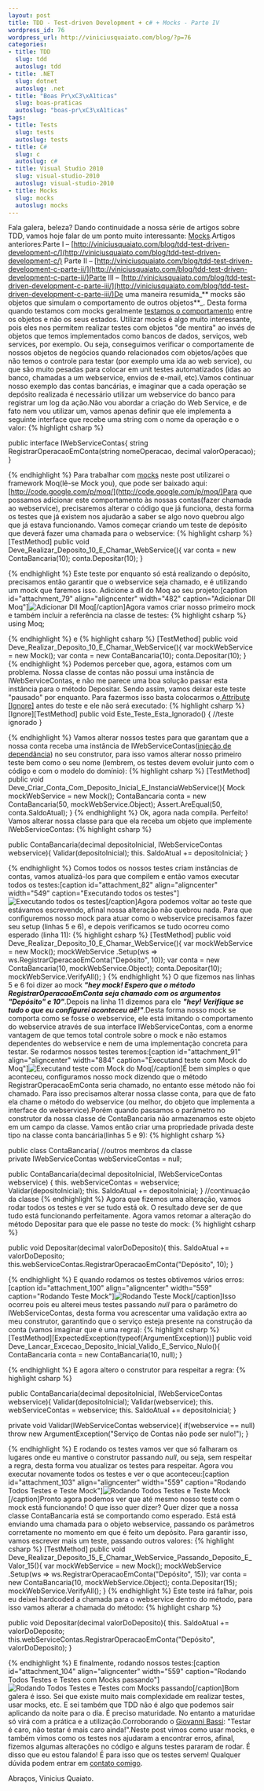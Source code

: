 ```yaml
--- 
layout: post
title: TDD - Test-driven Development + c# + Mocks - Parte IV
wordpress_id: 76
wordpress_url: http://viniciusquaiato.com/blog/?p=76
categories: 
- title: TDD
  slug: tdd
  autoslug: tdd
- title: .NET
  slug: dotnet
  autoslug: .net
- title: "Boas Pr\xC3\xA1ticas"
  slug: boas-praticas
  autoslug: "boas-pr\xC3\xA1ticas"
tags: 
- title: Tests
  slug: tests
  autoslug: tests
- title: C#
  slug: c
  autoslug: c#
- title: Visual Studio 2010
  slug: visual-studio-2010
  autoslug: visual-studio-2010
- title: Mocks
  slug: mocks
  autoslug: mocks
---
```

Fala galera, beleza? Dando continuidade a nossa série de artigos sobre TDD, vamos hoje falar de um ponto muito interessante: [Mocks](http://pt.wikipedia.org/wiki/Mock_Object).Artigos anteriores:Parte I – [http://viniciusquaiato.com/blog/tdd-test-driven-development-c/](http://viniciusquaiato.com/blog/tdd-test-driven-development-c/) Parte II – [http://viniciusquaiato.com/blog/tdd-test-driven-development-c-parte-ii/](http://viniciusquaiato.com/blog/tdd-test-driven-development-c-parte-ii/)Parte III – [http://viniciusquaiato.com/blog/tdd-test-driven-development-c-parte-iii/](http://viniciusquaiato.com/blog/tdd-test-driven-development-c-parte-iii/)De uma maneira resumida_** mocks são objetos que simulam o comportamento de outros objetos**_. Desta forma quando testamos com mocks geralmente [testamos o comportamento](http://martinfowler.com/articles/mocksArentStubs.html) entre os objetos e não os seus estados. Utilizar mocks é algo muito interessante, pois eles nos permitem realizar testes com objetos "de mentira" ao invés de objetos que temos implementados como bancos de dados, serviços, web services, por exemplo. Ou seja, conseguimos verificar o comportamente de nossos objetos de negócios quando relacionados com objetos/ações que não temos o controle para testar (por exemplo uma ida ao web service), ou que são muito pesadas para colocar em unit testes automatizados (idas ao banco, chamadas a um webservice, envios de e-mail, etc).Vamos continuar nosso exemplo das contas bancárias, e imaginar que a cada operação se depósito realizada é necessário utilizar um webservice do banco para registrar um log da ação.Não vou abordar a criação do Web Service, e de fato nem vou utilizar um, vamos apenas definir que ele implementa a seguinte interface que recebe uma string com o nome da operação e o valor:
{% highlight csharp %}

public interface IWebServiceContas{
string RegistrarOperacaoEmConta(string nomeOperacao, decimal valorOperacao);
    }

{% endhighlight %}
Para trabalhar com [mocks](http://www.mockobjects.com/) neste post utilizarei o framework Moq(lê-se Mock you), que pode ser baixado aqui: [http://code.google.com/p/moq/](http://code.google.com/p/moq/)Para que possamos adicionar este comportamento às nossas contas(fazer chamada ao webservice), precisaremos alterar o código que já funciona, desta forma os testes que já existem nos ajudarão a saber se algo novo quebrou algo que já estava funcionando. Vamos começar criando um teste de depósito que deverá fazer uma chamada para o webservice:
{% highlight csharp %}
[TestMethod]
public void Deve_Realizar_Deposito_10_E_Chamar_WebService(){
var conta = new ContaBancaria(10);
    conta.Depositar(10);
    }

{% endhighlight %}
Este teste por enquanto só está realizando o depósito, precisamos então garantir que o webservice seja chamado, e é utilizando um mock que faremos isso. Adicione a dll do Moq ao seu projeto:[caption id="attachment_79" align="aligncenter" width="482" caption="Adicionar Dll Moq"]![Adicionar Dll Moq](http://viniciusquaiato.com/images_posts/Dll_Moq.jpg "Adicionar Dll Moq")[/caption]Agora vamos criar nosso primeiro mock e também incluir a referência na classe de testes:
{% highlight csharp %}
using Moq;
    
{% endhighlight %}
e
{% highlight csharp %}
[TestMethod]
public void Deve_Realizar_Deposito_10_E_Chamar_WebService(){
var mockWebService = new Mock<iwebservicecontas>();
var conta = new ContaBancaria(10);
    conta.Depositar(10);
    }
</iwebservicecontas>
{% endhighlight %}
Podemos perceber que, agora, estamos com um problema. Nossa classe de contas não possui uma instância de IWebServiceContas, e não me parece uma boa solução passar esta instância para o método Depositar. Sendo assim, vamos deixar este teste "pausado" por enquanto. Para fazermos isso basta colocarmos o[ Attribute [Ignore]](http://msdn.microsoft.com/pt-br/library/microsoft.visualstudio.testtools.unittesting.ignoreattribute%28VS.80%29.aspx) antes do teste e ele não será executado:
{% highlight csharp %}
[Ignore][TestMethod]
public void Este_Teste_Esta_Ignorado() { //teste ignorado }

{% endhighlight %}
Vamos alterar nossos testes para que garantam que a nossa conta receba uma instância de IWebServiceContas([injeção de dependância](http://www.google.com.br/url?sa=t&source=web&ct=res&cd=1&ved=0CAcQFjAA&url=http%3A%2F%2Fpt.wikipedia.org%2Fwiki%2FInje%25C3%25A7%25C3%25A3o_de_depend%25C3%25AAncia&ei=YWf4SrSeE4Kb8AaE8tHzCQ&usg=AFQjCNF6lSWAr8HzikKzJFV9FvQmFuIPFA&sig2=IxjgnqaJzUDx2mzjFcdeQA)) no seu construtor, para isso vamos alterar nosso primeiro teste bem como o seu nome (lembrem, os testes devem evoluir junto com o código e com o modelo do domínio):
{% highlight csharp %}
[TestMethod]
public void Deve_Criar_Conta_Com_Deposito_Inicial_E_InstanciaWebService(){    Mock mockWebService = new Mock<iwebservicecontas>();
    ContaBancaria conta = new ContaBancaria(50, mockWebService.Object);
    Assert.AreEqual(50, conta.SaldoAtual);
    }
</iwebservicecontas>
{% endhighlight %}
Ok, agora nada compila. Perfeito! Vamos alterar nossa classe para que ela receba um objeto que implemente IWebServiceContas:
{% highlight csharp %}

public ContaBancaria(decimal depositoInicial, IWebServiceContas webservice){    Validar(depositoInicial);
    this. SaldoAtual += depositoInicial;
    }

{% endhighlight %}
Comos todos os nossos testes criam instâncias de contas, vamos atualizá-los para que compilem e então vamos executar todos os testes:[caption id="attachment_82" align="aligncenter" width="549" caption="Executando todos os testes"]![Executando todos os testes](http://viniciusquaiato.com/images_posts/Executando_todos_os_testes.jpg "Executando todos os testes")[/caption]Agora podemos voltar ao teste que estávamos escrevendo, afinal nossa alteração não quebrou nada. Para que configuremos nosso mock para atuar como o webservice precisamos fazer seu setup (linhas 5 e 6), e depois verificamos se tudo ocorreu como esperado (linha 11):
{% highlight csharp %}
[TestMethod]
public void Deve_Realizar_Deposito_10_E_Chamar_WebService(){
var mockWebService = new Mock<iwebservicecontas>();
    mockWebService        .Setup(ws => ws.RegistrarOperacaoEmConta("Depósito", 10));
var conta = new ContaBancaria(10, mockWebService.Object);
    conta.Depositar(10);
    mockWebService.VerifyAll();
    }
</iwebservicecontas>
{% endhighlight %}
O que fizemos nas linhas 5 e 6 foi dizer ao mock **_"hey mock! Espero que o método RegistrarOperacaoEmConta seja chamado com os argumentos "Depósito" e 10"_**.Depois na linha 11 dizemos para ele **_"hey! Verifique se tudo o que eu configurei aconteceu aê!"_**.Desta forma nosso mock se comporta como se fosse o webservice, ele está imitando o comportamento do webservice através de sua interface IWebServiceContas, com a enorme vantagem de que temos total controle sobre o mock e não estamos dependentes do webservice e nem de uma implementação concreta para testar. Se rodarmos nossos testes teremos:[caption id="attachment_91" align="aligncenter" width="884" caption="Executand teste com Mock do Moq"]![Executand teste com Mock do Moq](http://viniciusquaiato.com/images_posts/Moq_verificando_setup1.jpg "Executand teste com Mock do Moq")[/caption]É bem simples o que aconteceu, configuramos nosso mock dizendo que o método RegistrarOperacaoEmConta seria chamado, no entanto esse método não foi chamado. Para isso precisamos alterar nossa classe conta, para que de fato ela chame o método do webservice (ou melhor, do objeto que implementa a interface do webservice).Porém quando passamos o parâmetro no construtor da nossa classe de ContaBancaria não armazenamos este objeto em um campo da classe. Vamos então criar uma propriedade privada deste tipo na classe conta bancária(linhas 5 e 9):
{% highlight csharp %}

public class ContaBancaria{    //outros membros da classe    
private IWebServiceContas webServiceContas = null;
    
public ContaBancaria(decimal depositoInicial, IWebServiceContas webservice)    {        this. webServiceContas = webservice;
    Validar(depositoInicial);
    this. SaldoAtual += depositoInicial;
    }
//continuação da classe
{% endhighlight %}
Agora que fizemos uma alteração, vamos rodar todos os testes e ver se tudo está ok. O resultado deve ser de que tudo está funcionando perfeitamente. Agora vamos retomar a alteração do método Depositar para que ele passe no teste do mock:
{% highlight csharp %}

public void Depositar(decimal valorDoDeposito){    this. SaldoAtual += valorDoDeposito;
    this.webServiceContas.RegistrarOperacaoEmConta("Depósito", 10);
    }

{% endhighlight %}
E quando rodamos os testes obtivemos vários erros:[caption id="attachment_100" align="aligncenter" width="559" caption="Rodando Teste Mock"]![Rodando Teste Mock](http://viniciusquaiato.com/images_posts/Rodando_Teste_Mock.jpg "Rodando Teste Mock")[/caption]Isso ocorreu pois eu alterei meus testes passando _null_ para o parâmetro do IWebServiceContas, desta forma vou acrescentar uma validação extra ao meu construtor, garantindo que o serviço esteja presente na construção da conta (vamos imaginar que é uma regra):
{% highlight csharp %}
[TestMethod][ExpectedException(typeof(ArgumentException))]
public void Deve_Lancar_Excecao_Deposito_Inicial_Valido_E_Servico_Nulo(){    ContaBancaria conta = new ContaBancaria(10, null);
    }

{% endhighlight %}
E agora altero o construtor para respeitar a regra:
{% highlight csharp %}

public ContaBancaria(decimal depositoInicial, IWebServiceContas webservice){    Validar(depositoInicial);
    Validar(webservice);
    this. webServiceContas = webservice;
    this. SaldoAtual += depositoInicial;
    }


private void Validar(IWebServiceContas webservice){
if(webservice == null)        throw new ArgumentException("Serviço de Contas não pode ser nulo!");
    }

{% endhighlight %}
E rodando os testes vamos ver que só falharam os lugares onde eu mantive o construtor passando _null_, ou seja, sem respeitar a regra, desta forma vou atualizar os testes para respeitar. Agora vou executar novamente todos os testes e ver o que aconteceu:[caption id="attachment_103" align="aligncenter" width="559" caption="Rodando Todos Testes e Teste Mock"]![Rodando Todos Testes e Teste Mock](http://viniciusquaiato.com/images_posts/Rodando_Todos_Testes_e_Teste_Mock.jpg "Rodando Todos Testes e Teste Mock")[/caption]Pronto agora podemos ver que até mesmo nosso teste com o mock está funcionando! O que isso quer dizer? Quer dizer que a nossa classe ContaBancaria está se comportando como esperado. Está está enviando uma chamada para o objeto webservice, passando os parâmetros corretamente no momento em que é feito um depósito. Para garantir isso, vamos escrever mais um teste, passando outros valores:
{% highlight csharp %}
[TestMethod]
public void Deve_Realizar_Deposito_15_E_Chamar_WebService_Passando_Deposito_E_Valor_15(){
var mockWebService = new Mock<iwebservicecontas>();
    mockWebService        .Setup(ws => ws.RegistrarOperacaoEmConta("Depósito", 15));
var conta = new ContaBancaria(10, mockWebService.Object);
    conta.Depositar(15);
    mockWebService.VerifyAll();
    }
</iwebservicecontas>
{% endhighlight %}
Este teste irá falhar, pois eu deixei hardcoded a chamada para o webservice dentro do método, para isso vamos alterar a chamada do método:
{% highlight csharp %}

public void Depositar(decimal valorDoDeposito){    this. SaldoAtual += valorDoDeposito;
    this.webServiceContas.RegistrarOperacaoEmConta("Depósito", valorDoDeposito);
    }

{% endhighlight %}
E finalmente, rodando nossos testes:[caption id="attachment_104" align="aligncenter" width="559" caption="Rodando Todos Testes e Testes com Mocks passando"]![Rodando Todos Testes e Testes com Mocks passando](http://viniciusquaiato.com/images_posts/Rodando_Todos_Testes_e_Testes_com_mocks_passando.jpg "Rodando Todos Testes e Testes com Mocks passando")[/caption]Bom galera é isso. Sei que existe muito mais complexidade em realizar testes, usar mocks, etc. E sei também que TDD não é algo que podemos sair aplicando da noite para o dia. É preciso maturidade. No entanto a maturidae só virá com a prática e a utilização.Corroborando o [Giovanni Bassi](http://unplugged.giggio.net/): "Testar é caro, não testar é mais caro ainda!".Neste post vimos como usar mocks, e também vimos como os testes nos ajudaram a encontrar erros, afinal, fizemos algumas alterações no código e alguns testes pararam de rodar. É disso que eu estou falando! É para isso que os testes servem! Qualquer dúvida podem entrar em [contato comigo](http://viniciusquaiato.com/blog/about/).

Abraços,
Vinicius Quaiato.
